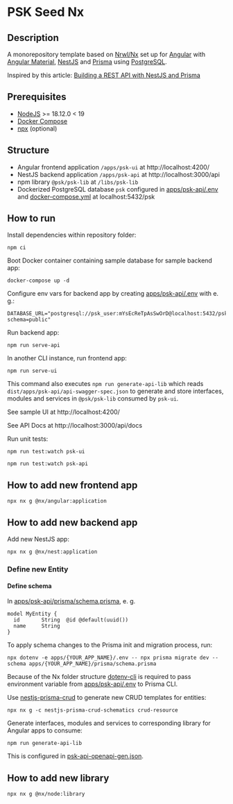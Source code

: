 # PSK Seed Nx

## Description

A monorepository template based on [Nrwl/Nx](https://nx.dev/) set up for [Angular](https://angular.io/) with [Angular Material](https://material.angular.io/), [NestJS](https://nestjs.com/) and [Prisma](https://www.prisma.io/) using [PostgreSQL](https://www.postgresql.org/).

Inspired by this article: [Building a REST API with NestJS and Prisma](https://www.prisma.io/blog/nestjs-prisma-rest-api-7D056s1BmOL0)

## Prerequisites

- [NodeJS](https://nodejs.org/en/blog/release/v18.12.0) >= 18.12.0 < 19
- [Docker Compose](https://github.com/docker/compose)
- [npx](https://www.npmjs.com/package/npx) (optional)

## Structure

- Angular frontend application `/apps/psk-ui` at http://localhost:4200/
- NestJS backend application `/apps/psk-api` at http://localhost:3000/api
- npm library `@psk/psk-lib` at `/libs/psk-lib`
- Dockerized PostgreSQL database `psk` configured in [apps/psk-api/.env](apps/psk-api/.env) and [docker-compose.yml](docker-compose.yml) at localhost:5432/psk

## How to run

Install dependencies within repository folder:

```
npm ci
```

Boot Docker container containing sample database for sample backend app:

```
docker-compose up -d
```

Configure env vars for backend app by creating [apps/psk-api/.env](apps/psk-api/.env) with e. g.:

```
DATABASE_URL="postgresql://psk_user:mYsEcReTpAsSwOrD@localhost:5432/psk?schema=public"
```

Run backend app:

```
npm run serve-api
```

In another CLI instance, run frontend app:

```
npm run serve-ui
```

This command also executes `npm run generate-api-lib` which reads `dist/apps/psk-api/api-swagger-spec.json` to generate and store interfaces, modules and services in `@psk/psk-lib` consumed by `psk-ui`.

See sample UI at http://localhost:4200/

See API Docs at http://localhost:3000/api/docs

Run unit tests:

```
npm run test:watch psk-ui
```

```
npm run test:watch psk-api
```

## How to add new frontend app

```
npx nx g @nx/angular:application
```

## How to add new backend app

Add new NestJS app:

```
npx nx g @nx/nest:application
```

### Define new Entity

#### Define schema

In [apps/psk-api/prisma/schema.prisma](apps/psk-api/prisma/schema.prisma), e. g.

```
model MyEntity {
  id       String  @id @default(uuid())
  name     String
}
```

To apply schema changes to the Prisma init and migration process, run:

```
npx dotenv -e apps/{YOUR_APP_NAME}/.env -- npx prisma migrate dev --schema apps/{YOUR_APP_NAME}/prisma/schema.prisma
```

Because of the Nx folder structure [dotenv-cli](https://github.com/entropitor/dotenv-cli#dotenv-cli) is required to pass environment variable from [apps/psk-api/.env](apps/psk-api/.env) to Prisma CLI.

Use [nestjs-prisma-crud](https://kepelrs.github.io/nestjs-prisma-crud/) to generate new CRUD templates for entities:

```
npx nx g -c nestjs-prisma-crud-schematics crud-resource
```

Generate interfaces, modules and services to corresponding library for Angular apps to consume:

```
npm run generate-api-lib
```

This is configured in [psk-api-openapi-gen.json](psk-api-openapi-gen.json).

## How to add new library

```
npx nx g @nx/node:library
```
